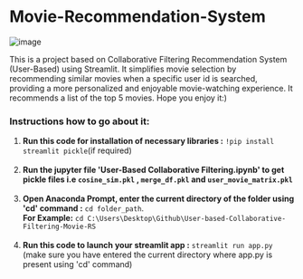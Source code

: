 # Movie-Recommendation-System
![image](https://github.com/Eakta08/User-based-Collaborative-Filtering-Movie-RS/assets/131867852/a866e8ed-175b-43ab-bd0d-c3a088a177ab)

This is a project based on Collaborative Filtering Recommendation System (User-Based) using Streamlit. It simplifies movie selection by recommending similar movies when a specific user id is searched, providing a more personalized and enjoyable movie-watching experience. It recommends a list of the top 5 movies. Hope you enjoy it:)

### Instructions how to go about it:
1. **Run this code for installation of necessary libraries :** ```!pip install streamlit pickle```(if required) <br><br>
2. **Run the jupyter file 'User-Based Collaborative Filtering.ipynb' to get pickle files i.e `cosine_sim.pkl` , `merge_df.pkl` and `user_movie_matrix.pkl`**<br><br>
3. **Open Anaconda Prompt, enter the current directory of the folder using 'cd' command :** ```cd folder_path```.
   <br>**For Example:** ```cd C:\Users\Desktop\Github\User-based-Collaborative-Filtering-Movie-RS```<br><br> 
4. **Run this code to launch your streamlit app :** ```streamlit run app.py``` (make sure you have entered the current directory where app.py is present using 'cd' command)



